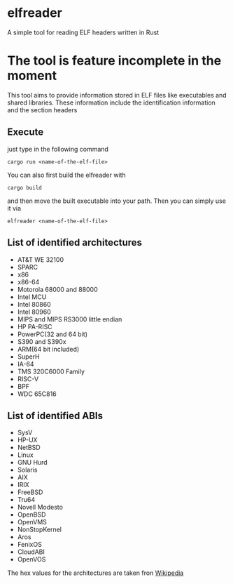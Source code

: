 # elfreader
A simple tool for reading ELF headers written in Rust

# The tool is feature incomplete in the moment

This tool aims to provide information stored in ELF files like executables and shared libraries. 
These information include the identification information and the section headers

## Execute
just type in the following command

```cargo run <name-of-the-elf-file>```

You can also first build the elfreader with

```cargo build```

and then move the built executable into your path. Then you can simply use it via

```elfreader <name-of-the-elf-file>```

## List of identified architectures
* AT&T WE 32100
* SPARC
* x86
* x86-64
* Motorola 68000 and 88000
* Intel MCU
* Intel 80860
* Intel 80960
* MIPS and MIPS RS3000 little endian
* HP PA-RISC
* PowerPC(32 and 64 bit)
* S390 and S390x
* ARM(64 bit included)
* SuperH
* IA-64
* TMS 320C6000 Family
* RISC-V
* BPF
* WDC 65C816

## List of identified ABIs
* SysV
* HP-UX
* NetBSD
* Linux
* GNU Hurd
* Solaris
* AIX
* IRIX
* FreeBSD
* Tru64
* Novell Modesto
* OpenBSD
* OpenVMS
* NonStopKernel
* Aros
* FenixOS
* CloudABI
* OpenVOS

The hex values for the architectures are taken fron [Wikipedia](https://en.wikipedia.org/wiki/Executable_and_Linkable_Format)
